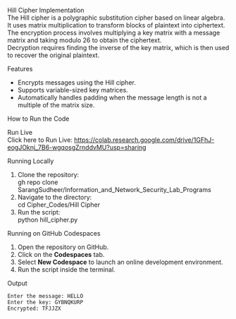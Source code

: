 Hill Cipher Implementation  
The Hill cipher is a polygraphic substitution cipher based on linear algebra.  
It uses matrix multiplication to transform blocks of plaintext into ciphertext.  
The encryption process involves multiplying a key matrix with a message matrix and taking modulo 26 to obtain the ciphertext.  
Decryption requires finding the inverse of the key matrix, which is then used to recover the original plaintext.  

Features  
- Encrypts messages using the Hill cipher.  
- Supports variable-sized key matrices.  
- Automatically handles padding when the message length is not a multiple of the matrix size.  

How to Run the Code  

Run Live  
Click here to Run Live: https://colab.research.google.com/drive/1GFhJ-eogJOknj_7B6-wgqosgZrnddvMU?usp=sharing  

Running Locally  
1. Clone the repository:  
   gh repo clone SarangSudheer/Information_and_Network_Security_Lab_Programs  
2. Navigate to the directory:  
   cd Cipher_Codes/Hill Cipher  
3. Run the script:  
   python hill_cipher.py  

Running on GitHub Codespaces  
1. Open the repository on GitHub.  
2. Click on the **Codespaces** tab.  
3. Select **New Codespace** to launch an online development environment.  
4. Run the script inside the terminal.  

Output  
```
Enter the message: HELLO  
Enter the key: GYBNQKURP  
Encrypted: TFJJZX  
```

